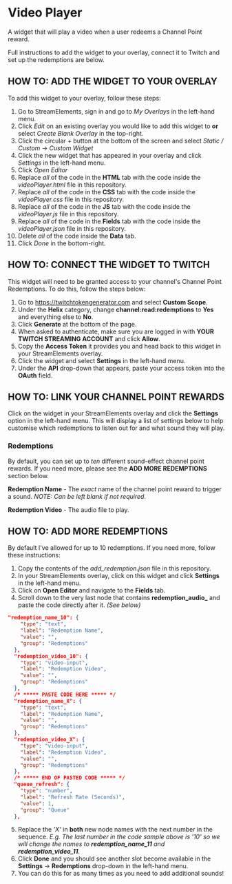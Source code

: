 # Video Player
A widget that will play a video when a user redeems a Channel Point reward.

Full instructions to add the widget to your overlay, connect it to Twitch and set up the redemptions are below.

## HOW TO: ADD THE WIDGET TO YOUR OVERLAY
To add this widget to your overlay, follow these steps:

1. Go to StreamElements, sign in and go to *My Overlays* in the left-hand menu.
2. Click *Edit* on an existing overlay you would like to add this widget to **or** select *Create Blank Overlay* in the top-right.
3. Click the circular *+* button at the bottom of the screen and select *Static / Custom* -> *Custom Widget*
4. Click the new widget that has appeared in your overlay and click *Settings* in the left-hand menu.
5. Click *Open Editor*
6. Replace *all* of the code in the **HTML** tab with the code inside the *videoPlayer.html* file in this repository.
7. Replace *all* of the code in the **CSS** tab with the code inside the *videoPlayer.css* file in this repository.
8. Replace *all* of the code in the **JS** tab with the code inside the *videoPlayer.js* file in this repository.
9. Replace *all* of the code in the **Fields** tab with the code inside the *videoPlayer.json* file in this repository.
10. Delete *all* of the code inside the **Data** tab.
11. Click *Done* in the bottom-right.

## HOW TO: CONNECT THE WIDGET TO TWITCH
This widget will need to be granted access to your channel's Channel Point Redemptions. To do this, follow the steps below:

1. Go to https://twitchtokengenerator.com and select **Custom Scope**.
2. Under the **Helix** category, change **channel:read:redemptions** to **Yes** and everything else to **No**.
3. Click **Generate** at the bottom of the page.
4. When asked to authenticate, make sure you are logged in with **YOUR TWITCH STREAMING ACCOUNT** and click **Allow**.
5. Copy the **Access Token** it provides you and head back to this widget in your StreamElements overlay.
6. Click the widget and select **Settings** in the left-hand menu.
7. Under the **API** drop-down that appears, paste your access token into the **OAuth** field.

## HOW TO: LINK YOUR CHANNEL POINT REWARDS
Click on the widget in your StreamElements overlay and click the **Settings** option in the left-hand menu. This will display a list of settings below to help customise which redemptions to listen out for and what sound they will play.

### Redemptions
By default, you can set up to *ten* different sound-effect channel point rewards. If you need more, please see the **ADD MORE REDEMPTIONS** section below.

**Redemption Name** - The *exact* name of the channel point reward to trigger a sound. *NOTE: Can be left blank if not required*.

**Redemption Video** - The audio file to play.

## HOW TO: ADD MORE REDEMPTIONS
By default I've allowed for up to 10 redemptions. If you need more, follow these instructions:

1. Copy the contents of the *add_redemption.json* file in this repository.
2. In your StreamElements overlay, click on this widget and click **Settings** in the left-hand menu.
3. Click on **Open Editor** and navigate to the **Fields** tab.
4. Scroll down to the very last node that contains **redemption_audio_** and paste the code directly after it. *(See below)*

```json
"redemption_name_10": {
    "type": "text",
    "label": "Redemption Name",
    "value": "",
    "group": "Redemptions"
  },
  "redemption_video_10": {
    "type": "video-input",
    "label": "Redemption Video",
    "value": "",
    "group": "Redemptions"
  },
  /* ***** PASTE CODE HERE ***** */
  "redemption_name_X": {
    "type": "text",
    "label": "Redemption Name",
    "value": "",
    "group": "Redemptions"
  },
  "redemption_video_X": {
    "type": "video-input",
    "label": "Redemption Video",
    "value": "",
    "group": "Redemptions"
  },
  /* ***** END OF PASTED CODE ***** */
  "queue_refresh": {
    "type": "number",
    "label": "Refresh Rate (Seconds)",
    "value": 1,
    "group": "Queue"
  },
```

5. Replace the *'X'* in **both** new node names with the next number in the sequence. *E.g. The last number in the code sample above is '10' so we will change the names to **redemption_name_11** and **redemption_video_11**.*
6. Click **Done** and you should see another slot become available in the **Settings** -> **Redemptions** drop-down in the left-hand menu.
7. You can do this for as many times as you need to add additional sounds!


